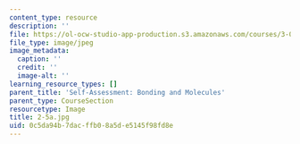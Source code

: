 ```yaml
---
content_type: resource
description: ''
file: https://ol-ocw-studio-app-production.s3.amazonaws.com/courses/3-091sc-introduction-to-solid-state-chemistry-fall-2010/0c5da94b7dacffb08a5de5145f98fd8e_2-5a.jpg
file_type: image/jpeg
image_metadata:
  caption: ''
  credit: ''
  image-alt: ''
learning_resource_types: []
parent_title: 'Self-Assessment: Bonding and Molecules'
parent_type: CourseSection
resourcetype: Image
title: 2-5a.jpg
uid: 0c5da94b-7dac-ffb0-8a5d-e5145f98fd8e
---
```

